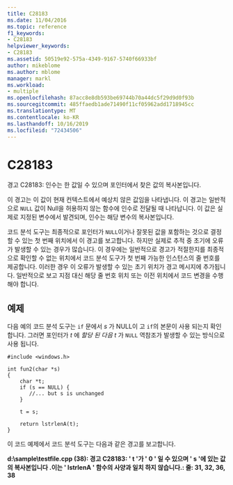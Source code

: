 ```yaml
---
title: C28183
ms.date: 11/04/2016
ms.topic: reference
f1_keywords:
- C28183
helpviewer_keywords:
- C28183
ms.assetid: 50519e92-575a-4349-9167-5740f66933bf
author: mikeblome
ms.author: mblome
manager: markl
ms.workload:
- multiple
ms.openlocfilehash: 87acc8e8db593be69744b70a44dc5f29d9d0f93b
ms.sourcegitcommit: 485ffaedb1ade71490f11cf05962add1718945cc
ms.translationtype: MT
ms.contentlocale: ko-KR
ms.lasthandoff: 10/16/2019
ms.locfileid: "72434506"
---
```

# <a name="c28183"></a>C28183
경고 C28183: 인수는 한 값일 수 있으며 포인터에서 찾은 값의 복사본입니다.

 이 경고는 이 값이 현재 컨텍스트에서 예상치 않은 값임을 나타냅니다. 이 경고는 일반적으로 `NULL` 값이 Null을 허용하지 않는 함수에 인수로 전달될 때 나타납니다. 이 값은 실제로 지정된 변수에서 발견되며, 인수는 해당 변수의 복사본입니다.

 코드 분석 도구는 최종적으로 포인터가 `NULL`이거나 잘못된 값을 포함하는 것으로 결정할 수 있는 첫 번째 위치에서 이 경고를 보고합니다. 하지만 실제로 추적 중 초기에 오류가 발생할 수 있는 경우가 많습니다. 이 경우에는 일반적으로 경고가 적절한지를 최종적으로 확인할 수 없는 위치에서 코드 분석 도구가 첫 번째 가능한 인스턴스의 줄 번호를 제공합니다. 이러한 경우 이 오류가 발생할 수 있는 초기 위치가 경고 메시지에 추가됩니다. 일반적으로 보고 지점 대신 해당 줄 번호 위치 또는 이전 위치에서 코드 변경을 수행해야 합니다.

## <a name="example"></a>예제
 다음 예의 코드 분석 도구는 `if` 문에서 *s* 가 NULL이 고 `if`의 본문이 사용 되는지 확인 합니다. 그러면 포인터가 *t* 에 *할당 된 다음* *t* 가 `NULL` 역참조가 발생할 수 있는 방식으로 사용 됩니다.

```
#include <windows.h>

int fun2(char *s)
{
    char *t;
    if (s == NULL) {
       //... but s is unchanged
    }

    t = s;

    return lstrlenA(t);
}
```

 이 코드 예제에서 코드 분석 도구는 다음과 같은 경고를 보고합니다.

 **d:\sample\testfile.cpp (38): 경고 C28183: ' t '가 ' 0 ' 일 수 있으며 ' s '에 있는 값의 복사본입니다 .이는 ' lstrlenA ' 함수의 사양과 일치 하지 않습니다.: 줄: 31, 32, 36, 38**
